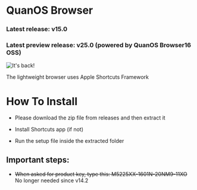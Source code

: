 # QuanOS Browser
### Latest release: v15.0
### Latest preview release: v25.0 (powered by QuanOS Browser16 OSS)


![It's back!](https://github.com/user-attachments/assets/b65086db-f051-443b-8a16-429128f5400e)

The lightweight browser uses Apple Shortcuts Framework

# How To Install
- Please download the zip file from releases and then extract it

- Install Shortcuts app (if not)

- Run the setup file inside the extracted folder

## Important steps:

- ~~When asked for product key, type this: M5225XX-1601N-20NM9-11XO~~ No longer needed since v14.2
